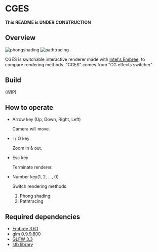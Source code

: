 # CGES

**This README is UNDER CONSTRUCTION**

## Overview

![phongshading](https://imgur.com/VeMHXqI.png) ![pathtracing](https://imgur.com/M6Pphya.png)

CGES is switchable interactive renderer made with [Intel's Embree](https://www.embree.org/index.html), to compare rendering methods.
"CGES" comes from "CG effects switcher".

## Build

(WIP)

## How to operate

- Arrow key (Up, Down, Right, Left)

  Camera will move.

- I / O key

  Zoom in & out.

- Esc key

  Terminate renderer.

- Number key(1, 2, ..., 0)

  Switch rendering methods.

  1. Phong shading
  2. Pathtracing



## Required dependencies

- [Embree 3.6.1](https://www.embree.org/index.html)
- [glm 0.9.9.800](https://glm.g-truc.net/0.9.9/index.html)
- [GLFW 3.3](https://www.glfw.org/)
- [stb library](https://github.com/nothings/stb)
